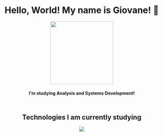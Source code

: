 <header>
  <div align="center">
    <h1> Hello, World! My name is Giovane! 👋</h1>
    <img src="https://tenor.com/pt-BR/view/gort-capybara-waving-wave-waving-hand-gif-4552387419615603702.gif" width="200">
    <h4> I'm studying Analysis and Systems Development! </h2>
  </div>
</header>
<body>
  <div class="main" align="center">
    <h2> Technologies I am currently studying </h2>
    <img src="https://skillicons.dev/icons?i=git,java,python,cs" />
  </div>
</body>

